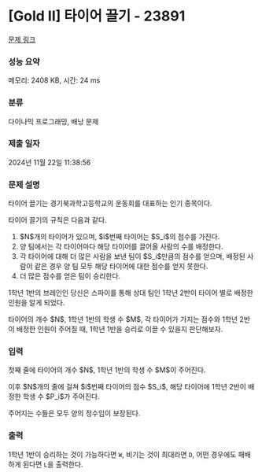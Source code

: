 # [Gold II] 타이어 끌기 - 23891 

[문제 링크](https://www.acmicpc.net/problem/23891) 

### 성능 요약

메모리: 2408 KB, 시간: 24 ms

### 분류

다이나믹 프로그래밍, 배낭 문제

### 제출 일자

2024년 11월 22일 11:38:56

### 문제 설명

<p>타이어 끌기는 경기북과학고등학교의 운동회를 대표하는 인기 종목이다.</p>

<p>타이어 끌기의 규칙은 다음과 같다.</p>

<ol>
	<li>$N$개의 타이어가 있으며, $i$번째 타이어는 $S_i$의 점수를 가진다.</li>
	<li>양 팀에서는 각 타이어마다 해당 타이어를 끌어올 사람의 수를 배정한다.</li>
	<li>각 타이어에 대해 더 많은 사람을 보낸 팀이 $S_i$만큼의 점수를 얻으며, 배정된 사람이 같은 경우 양 팀 모두 해당 타이어에 대한 점수를 얻지 못한다.</li>
	<li>더 많은 점수를 얻은 팀이 승리한다.</li>
</ol>

<p>1학년 1반의 브레인인 당신은 스파이를 통해 상대 팀인 1학년 2반이 타이어 별로 배정한 인원을 알게 되었다.</p>

<p>타이어의 개수 $N$, 1학년 1반의 학생 수 $M$, 각 타이어가 가지는 점수와 1학년 2반이 배정한 인원이 주어질 때, 1학년 1반을 승리로 이끌 수 있을지 판단해보자.</p>

### 입력 

 <p>첫째 줄에 타이어의 개수 $N$, 1학년 1반의 학생 수 $M$이 주어진다.</p>

<p>이후 $N$개의 줄에 걸쳐 $i$번째 타이어의 점수 $S_i$, 해당 타이어에 1학년 2반이 배정한 학생 수 $P_i$가 주어진다.</p>

<p>주어지는 수들은 모두 양의 정수임이 보장된다.</p>

### 출력 

 <p>1학년 1반이 승리하는 것이 가능하다면 <code>W</code>, 비기는 것이 최대라면 <code>D</code>, 어떤 경우에도 패배하게 된다면 <code>L</code>을 출력한다.</p>

